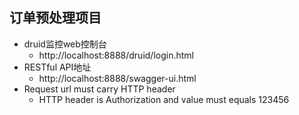 ## 订单预处理项目

* druid监控web控制台
    *  http://localhost:8888/druid/login.html
* RESTful API地址
	* http://localhost:8888/swagger-ui.html
* Request url must carry HTTP header
	* HTTP header is Authorization and value must equals 123456
